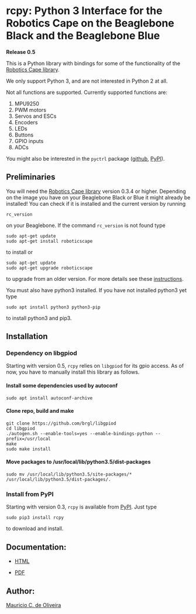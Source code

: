 # rcpy: Python 3 Interface for the Robotics Cape on the Beaglebone Black and the Beaglebone Blue

**Release 0.5**

This is a Python library with bindings for some of the functionality
of the
[Robotics Cape library](https://github.com/StrawsonDesign/Robotics_Cape_Installer).

We only support Python 3, and are not interested in Python 2 at all.

Not all functions are supported. Currently supported functions are:

1. MPU9250
2. PWM motors
3. Servos and ESCs
4. Encoders
5. LEDs
6. Buttons
7. GPIO inputs
8. ADCs

You might also be interested in the `pyctrl` package
([github](https://github.com/mcdeoliveira/pyctrl),
[PyPI](https://pypi.python.org/pypi?:action=display&name=pyctrl)).

## Preliminaries

You will need the
[Robotics Cape library](https://github.com/StrawsonDesign/Robotics_Cape_Installer)
version 0.3.4 or higher. Depending on the image you have on your
Beaglebone Black or Blue it might already be installed! You can check
if it is installed and the current version by running

    rc_version
	
on your Beaglebone. If the command `rc_version` is not found type

    sudo apt-get update
    sudo apt-get install roboticscape

to install or

    sudo apt-get update
    sudo apt-get upgrade roboticscape

to upgrade from an older version. For more details see these
[instructions](http://strawsondesign.com/#!manual-install).

You must also have python3 installed. If you have not installed
python3 yet type

    sudo apt install python3 python3-pip

to install python3 and pip3.

## Installation

### Dependency on libgpiod

Starting with version 0.5, `rcpy` relies on `libgpiod` for its gpio
access. As of now, you have to manually install this library as
follows.

#### Install some dependencies used by autoconf

    sudo apt install autoconf-archive

#### Clone repo, build and make

    git clone https://github.com/brgl/libgpiod
    cd libgpiod
    ./autogen.sh --enable-tools=yes --enable-bindings-python --prefix=/usr/local
    make
    sudo make install

#### Move packages to /usr/local/lib/python3.5/dist-packages

    sudo mv /usr/local/lib/python3.5/site-packages/* /usr/local/lib/python3.5/dist-packages/.

### Install from PyPI

Starting with version 0.3, `rcpy` is available from
[PyPI](https://pypi.python.org/pypi?:action=display&name=rcpy). Just
type

    sudo pip3 install rcpy
	
to download and install.

## Documentation:

* [HTML](http://guitar.ucsd.edu/rcpy/html/index.html)

* [PDF](http://guitar.ucsd.edu/rcpy/rcpy.pdf)
  
## Author:

[Mauricio C. de Oliveira](http://control.ucsd.edu/mauricio)
